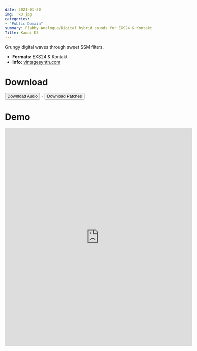 ```yaml
---
date: 2021-01-20
img:  k3.jpg
categories: 
- "Public Domain"
summary: Flabby Analogue/Digital hybrid sounds for EXS24 & Kontakt
Title: Kawai K3
---
```



Grungy digital waves through sweet SSM filters. 

  - ****Formats:**** EXS24 & Kontakt
-  ****Info:****  [vintagesynth.com](http://www.vintagesynth.com/kawai/kawaik3.php)

# Download

<div class="buttons"> <a href="https://www.dropbox.com/sh/gjy7ppeijgw61bz/AABFRR50ykO7FR-Al2rK5tSma?dl=0"> <button>Download Audio</button></a> - <a href="https://github.com/publicsamples/Kawai-K3"> <button>Download Patches</button></a></div>

# Demo

<iframe width="600" height="700" src="https://www.modularsamples.com/Demos/demos/k3.html" frameborder="0" allow="accelerometer; autoplay; clipboard-write; encrypted-media; gyroscope; picture-in-picture" allowfullscreen></iframe>

  


